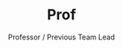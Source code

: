 ---
title: Prof
name: Jan Oliver Ringert
subtitle: Professor / Previous Team Lead
layout: defaults
img: jan.jpg
thumbnail: jan.jpg
alt: Jan Ringert
website: https://ringert.blogspot.com
description: Blah blah blah
---